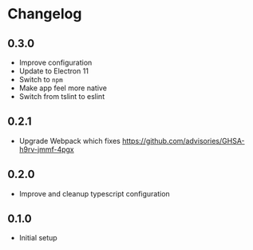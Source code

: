# Changelog

## 0.3.0

- Improve configuration
- Update to Electron 11
- Switch to `npm`
- Make app feel more native
- Switch from tslint to eslint

## 0.2.1

- Upgrade Webpack which fixes https://github.com/advisories/GHSA-h9rv-jmmf-4pgx

## 0.2.0

- Improve and cleanup typescript configuration

## 0.1.0

- Initial setup
